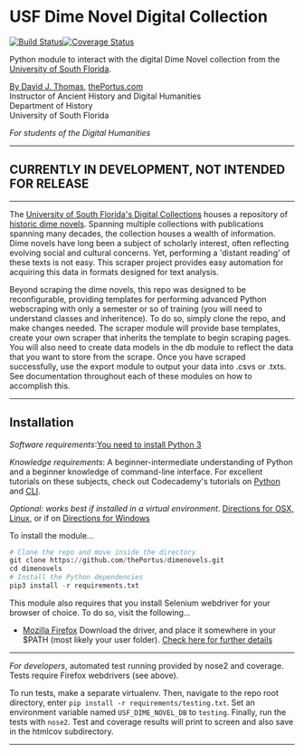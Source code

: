 # USF Dime Novel Digital Collection

[![Build Status](https://travis-ci.org/thePortus/usf-dime-novels.svg?branch=master)](https://travis-ci.org/thePortus/usf-dime-novels)[![Coverage Status](https://coveralls.io/repos/github/thePortus/usf-dime-novels/badge.svg?branch=master)](https://coveralls.io/github/thePortus/usf-dime-novels?branch=master)

Python module to interact with the digital Dime Novel collection from the [University of South Florida](https://www.usf.edu).

[By David J. Thomas](mailto:dave.a.base@gmail.com), [thePortus.com](http://thePortus.com)<br>
Instructor of Ancient History and Digital Humanities<br>
Department of History<br>
University of South Florida

*For students of the Digital Humanities*

---

## CURRENTLY IN DEVELOPMENT, NOT INTENDED FOR RELEASE

---

The [University of South Florida's Digital Collections](http://digital.lib.usf.edu/) houses a repository of [historic dime novels](http://digital.lib.usf.edu/dimenovels). Spanning multiple collections with publications spanning many decades, the collection houses a wealth of information. Dime novels have long been a subject of scholarly interest, often reflecting evolving social and cultural concerns. Yet, performing a 'distant reading' of these texts is not easy. This scraper project provides easy automation for acquiring this data in formats designed for text analysis.

Beyond scraping the dime novels, this repo was designed to be reconfigurable, providing templates for performing advanced Python webscraping with only a semester or so of training (you will need to understand classes and inheritence). To do so, simply clone the repo, and make changes needed. The scraper module will provide base templates, create your own scraper that inherits the template to begin scraping pages. You will also need to create data models in the db module to reflect the data that you want to store from the scrape. Once you have scraped successfully, use the export module to output your data into .csvs or .txts. See documentation throughout each of these modules on how to accomplish this.

---
## Installation

_Software requirements_:[You need to install Python 3](https://python.org/)

_Knowledge requirements_: A beginner-intermediate understanding of Python and a beginner knowledge of command-line interface. For excellent tutorials on these subjects, check out Codecademy's tutorials on [Python](https://www.codecademy.com/learn/python) and [CLI](https://www.codecademy.com/learn/learn-the-command-line).

_Optional: works best if installed in a virtual environment_. [Directions for OSX, Linux](https://virtualenvwrapper.readthedocs.io/en/latest/), or if on [Directions for Windows](https://pypi.python.org/pypi/virtualenvwrapper-win)

To install the module...
```python
# Clone the repo and move inside the directory
git clone https://github.com/thePortus/dimenovels.git
cd dimenovels
# Install the Python dependencies
pip3 install -r requirements.txt
```

This module also requires that you install Selenium webdriver for your browser of choice. To do so, visit the following...
* [Mozilla Firefox](https://github.com/mozilla/geckodriver/releases)
Download the driver, and place it somewhere in your $PATH (most likely your user folder). [Check here for further details](http://selenium-python.readthedocs.io/installation.html#drivers)

---

_For developers_, automated test running provided by nose2 and coverage. Tests require Firefox webdrivers (see above).

To run tests, make a separate virtualenv. Then, navigate to the repo root directory, enter `pip install -r requirements/testing.txt`. Set an environment variable named `USF_DIME_NOVEL_DB` to `testing`. Finally, run the tests with `nose2`. Test and coverage results will print to screen and also save in the htmlcov subdirectory.

---
